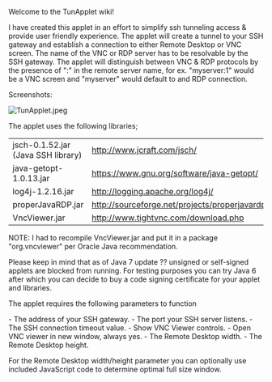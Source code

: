 <!DOCTYPE HTML PUBLIC "-//W3C//DTD HTML 4.01 Transitional//EN" "http://www.w3.org/TR/html4/loose.dtd">
<html>
<head>
<title>TunApplet</title>
<meta name="generator" content="Bluefish">
<meta name="author" content="">
<meta name="date" content="">
<meta name="copyright" content="">
<meta name="keywords" content="">
<meta name="description" content="">
<meta name="ROBOTS" content="NOINDEX, NOFOLLOW">
<meta http-equiv="content-type" content="text/html; charset=UTF-8">
<meta http-equiv="content-type" content="application/xhtml+xml; charset=UTF-8">
<meta http-equiv="content-style-type" content="text/css">
<meta http-equiv="expires" content="0">
</head>
<body>
<div class="markdown-body">
  <p>Welcome to the TunApplet wiki!</p>

<p>I have created this applet in an effort to simplify ssh tunneling access &amp; provide user friendly experience. The applet will create a tunnel to your SSH gateway and establish a connection to either Remote Desktop or VNC screen. The name of the VNC or RDP server has to be resolvable by the SSH gateway. The applet will distinguish between VNC &amp; RDP protocols by the presence of ":" in the remote server name, for ex. "myserver:1"  would be a VNC screen and "myserver" would default to and RDP connection.</p>

<p>Screenshots:


<img src="https://github.com/aminasyan/TunApplet/screenshots/TunApplet.jpeg" alt="TunApplet.jpeg"></p>

<p>The applet uses the following libraries;</p>

<table>
<tr>
<td>jsch-0.1.52.jar (Java SSH library)</td>
<td><a href="http://www.jcraft.com/jsch/">http://www.jcraft.com/jsch/</a></td>
</tr>
<tr>
<td>java-getopt-1.0.13.jar</td>
<td><a href="https://www.gnu.org/software/java-getopt/">https://www.gnu.org/software/java-getopt/</a></td>
</tr>
<tr>
<td>log4j-1.2.16.jar</td>
<td><a href="http://logging.apache.org/log4j/">http://logging.apache.org/log4j/</a></td>
</tr>
<tr>
<td>properJavaRDP.jar</td>
<td><a href="http://sourceforge.net/projects/properjavardp/">http://sourceforge.net/projects/properjavardp/</a></td>
</tr>
<tr>
<td>VncViewer.jar</td>
<td><a href="http://www.tightvnc.com/download.php">http://www.tightvnc.com/download.php</a></td>
</tr>
</table>

<p>NOTE: I had to recompile VncViewer.jar and put it in a package "org.vncviewer" per Oracle Java recommendation.</p>

<p>Please keep in mind that as of Java 7 update ?? unsigned or self-signed applets are blocked from running. For testing purposes you can try Java 6 after which you can decide to buy a code signing certificate for your applet and libraries.</p>

<p>The applet requires the following parameters to function</p>

<p>  -  The address of your SSH gateway. 
                    -  The port your SSH server listens.
               -  The SSH connection timeout value.
              -  Show VNC Viewer controls.
           -  Open VNC viewer in new window, always yes.
              -  The Remote Desktop width.
              -  The Remote Desktop height.</p>

<p>For the Remote Desktop width/height parameter you can optionally use included JavaScript code to determine optimal full size window.</p>

</div>
</body>
</html>
